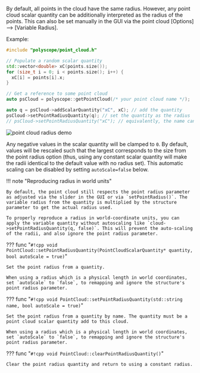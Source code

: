 By default, all points in the cloud have the same radius. However, any point cloud scalar quantity can be additionally interpreted as the radius of the points. This can also be set manually in the GUI via the point cloud [Options] --> [Variable Radius].

Example:
```cpp
#include "polyscope/point_cloud.h"

// Populate a random scalar quantity
std::vector<double> xC(points.size());
for (size_t i = 0; i < points.size(); i++) {
  xC[i] = points[i].x;
}

// Get a reference to some point cloud
auto psCloud = polyscope::getPointCloud(/* your point cloud name */);

auto q = psCloud->addScalarQuantity("xC", xC); // add the quantity
psCloud->setPointRadiusQuantity(q); // set the quantity as the radius
// psCloud->setPointRadiusQuantity("xC"); // equivalently, the name can be used
```

![point cloud radius demo](/media/point_cloud_radius.jpg)


Any negative values in the scalar quantity will be clamped to `0`. By default, values will be rescaled such that the largest corresponds to the size from the point radius option (thus, using any constant scalar quantity will make the radii identical to the default value with no radius set). This automatic scaling can be disabled by setting `autoScale=false` below.

!!! note "Reproducing radius in world units"

    By default, the point cloud still respects the point radius parameter as adjusted via the slider in the GUI or via `setPointRadius()`. The variable radius from the quantity is multiplied by the structure parameter to get the actual radius used. 

    To properly reproduce a radius in world-coordinate units, you can apply the variable quantity without autoscaling like `cloud->setPointRadiusQuantity(q, false)`. This will prevent the auto-scaling of the radii, and also ignore the point radius parameter.


??? func "`#!cpp void PointCloud::setPointRadiusQuantity(PointCloudScalarQuantity* quantity, bool autoScale = true)`"

    Set the point radius from a quantity.

    When using a radius which is a physical length in world coordinates, set `autoScale` to `false`, to remapping and ignore the structure's point radius parameter.

??? func "`#!cpp void PointCloud::setPointRadiusQuantity(std::string name, bool autoScale = true)`"

    Set the point radius from a quantity by name. The quantity must be a point cloud scalar quantity add to this cloud.
    
    When using a radius which is a physical length in world coordinates, set `autoScale` to `false`, to remapping and ignore the structure's point radius parameter.

??? func "`#!cpp void PointCloud::clearPointRadiusQuantity()`"

    Clear the point radius quantity and return to using a constant radius.
